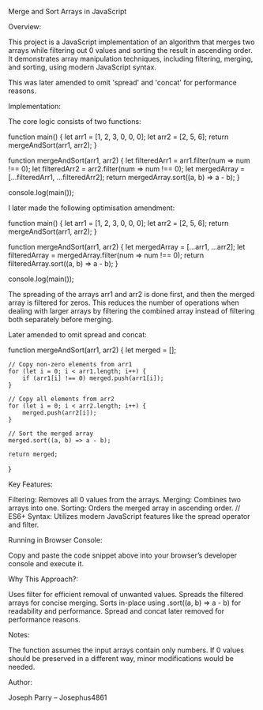 Merge and Sort Arrays in JavaScript


Overview:

This project is a JavaScript implementation of an algorithm that merges two arrays while filtering out 0 values and sorting the result in ascending order.
It demonstrates array manipulation techniques, including filtering, merging, and sorting, using modern JavaScript syntax.

This was later amended to omit 'spread' and 'concat' for performance reasons.


Implementation:

The core logic consists of two functions:

function main() {
    let arr1 = [1, 2, 3, 0, 0, 0];
    let arr2 = [2, 5, 6];
    return mergeAndSort(arr1, arr2);
}

function mergeAndSort(arr1, arr2) {
    let filteredArr1 = arr1.filter(num => num !== 0);
    let filteredArr2 = arr2.filter(num => num !== 0);
    let mergedArray = [...filteredArr1, ...filteredArr2];
    return mergedArray.sort((a, b) => a - b);
}

console.log(main());

I later made the following optimisation amendment:

function main() {
    let arr1 = [1, 2, 3, 0, 0, 0];
    let arr2 = [2, 5, 6];
    return mergeAndSort(arr1, arr2);
}

function mergeAndSort(arr1, arr2) {
    let mergedArray = [...arr1, ...arr2];
    let filteredArray = mergedArray.filter(num => num !== 0);
    return filteredArray.sort((a, b) => a - b);
}

console.log(main());

The spreading of the arrays arr1 and arr2 is done first, and then the merged array is filtered for zeros.
This reduces the number of operations when dealing with larger arrays by filtering the combined array instead of filtering both separately before merging.

Later amended to omit spread and concat: 

function mergeAndSort(arr1, arr2) {
    let merged = [];

    // Copy non-zero elements from arr1
    for (let i = 0; i < arr1.length; i++) {
        if (arr1[i] !== 0) merged.push(arr1[i]);
    }

    // Copy all elements from arr2
    for (let i = 0; i < arr2.length; i++) {
        merged.push(arr2[i]);
    }

    // Sort the merged array
    merged.sort((a, b) => a - b);

    return merged;
}

Key Features:

Filtering: Removes all 0 values from the arrays.
Merging: Combines two arrays into one.
Sorting: Orders the merged array in ascending order.
// ES6+ Syntax: Utilizes modern JavaScript features like the spread operator and filter.


Running in Browser Console:

Copy and paste the code snippet above into your browser’s developer console and execute it.


Why This Approach?:

Uses filter for efficient removal of unwanted values.
Spreads the filtered arrays for concise merging.
Sorts in-place using .sort((a, b) => a - b) for readability and performance.
Spread and concat later removed for performance reasons.


Notes:

The function assumes the input arrays contain only numbers.
If 0 values should be preserved in a different way, minor modifications would be needed.


Author:

Joseph Parry – Josephus4861
